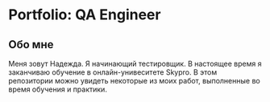 # Portfolio: QA Engineer
## __**Обо мне**__
Меня зовут Надежда. Я начинающий тестировщик. В настоящее время я заканчиваю обучение в онлайн-унивеситете Skypro. В этом репозитории можно увидеть некоторые из моих работ, выполненные во время обучения и практики.

